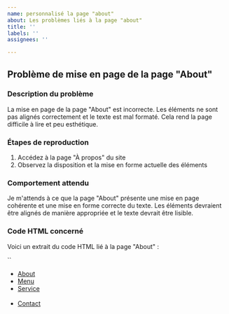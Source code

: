 ```yaml
---
name: personnalisé la page "about"
about: Les problèmes liés à la page "about"
title: ''
labels: ''
assignees: ''

---
```


## Problème de mise en page de la page "About"

### Description du problème
La mise en page de la page "About" est incorrecte. Les éléments ne sont pas alignés correctement et le texte est mal formaté. Cela rend la page difficile à lire et peu esthétique.

### Étapes de reproduction
1. Accédez à la page "À propos" du site
2. Observez la disposition et la mise en forme actuelle des éléments

### Comportement attendu
Je m'attends à ce que la page "About" présente une mise en page cohérente et une mise en forme correcte du texte. Les éléments devraient être alignés de manière appropriée et le texte devrait être lisible.

### Code HTML concerné
Voici un extrait du code HTML lié à la page "About" :

``<div class="collapse navbar-collapse" id="collapsibleNavbar">
            <ul class="navbar-nav ml-auto">
                <li class="nav-item">
                    <a class="nav-link" href="#about">About</a>
                </li>
                <li class="nav-item">
                    <a class="nav-link" href="#menu">Menu</a>
                </li>
                <li class="nav-item">
                    <a class="nav-link" href="#service">Service</a>
                </li>  
                <li class="nav-item">
                    <a class="nav-link" href="#contact">Contact</a>
                </li>  
            </ul>
        </div>

